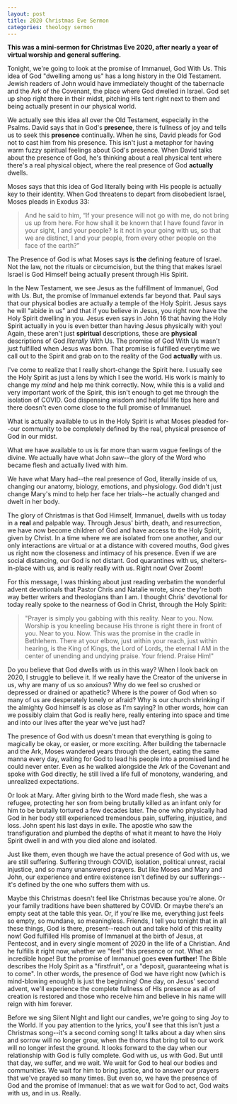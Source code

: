```yaml
---
layout: post
title: 2020 Christmas Eve Sermon
categories: theology sermon
---
```


**This was a mini-sermon for Christmas Eve 2020, after nearly a year of virtual worship and general suffering.**

Tonight, we're going to look at the promise of Immanuel, God With Us. This idea of God "dwelling among us" has a long history in the Old Testament. Jewish readers of John would have immediately thought of the tabernacle and the Ark of the Covenant, the place where God dwelled in Israel. God set up shop right there in their midst, pitching HIs tent right next to them and being actually present in our physical world. 

We actually see this idea all over the Old Testament, especially in the Psalms. David says that in God's __presence__, there is fullness of joy and tells us to seek this __presence__ continually. When he sins, David pleads for God not to cast him from his presence. This isn't just a metaphor for having warm fuzzy spiritual feelings about God's presence. When David talks about the presence of God, he's thinking about a real physical tent where there's a real physical object, where the real presence of God __actually__ dwells.

Moses says that this idea of God literally being with His people is actually key to their identity. When God threatens to depart from disobedient Israel, Moses pleads in Exodus 33: 
> And he said to him, “If your presence will not go with me, do not bring us up from here. For how shall it be known that I have found favor in your sight, I and your people? Is it not in your going with us, so that we are distinct, I and your people, from every other people on the face of the earth?”

The Presence of God is what Moses says is __the__ defining feature of Israel. Not the law, not the rituals or circumcision, but the thing that makes Israel Israel is God Himself being actually present through His Spirit.

In the New Testament, we see Jesus as the fulfillment of Immanuel, God with Us. But, the promise of Immanuel extends far beyond that. Paul says that our physical bodies are actually a temple of the Holy Spirit. Jesus says he will "abide in us" and that if you believe in Jesus, you right now have the Holy Spirit dwelling in you. Jesus even says in John 16 that having the Holy Spirit actually in you is even better than having Jesus physically with you! Again, these aren't just __spiritual__ descriptions, these are __physical__ descriptions of God _literally_ With Us. The promise of God With Us wasn't just fulfilled when Jesus was born. That promise is fulfilled everytime we call out to the Spirit and grab on to the reality of the God __actually__ with us. 

I've come to realize that I really short-change the Spirit here. I usually see the Holy Spirit as just a lens by which I see the world. His work is mainly to change my _mind_ and help me think correctly. Now, while this is a valid and very important work of the Spirit, this isn't enough to get me through the isolation of COVID. God dispensing wisdom and helpful life tips here and there doesn't even come close to the full promise of Immanuel. 

What is actually available to us in the Holy Spirit is what Moses pleaded for--our community to be completely defined by the real, physical presence of God in our midst. 

What we have available to us is far more than warm vague feelings of the divine. We actually have what John saw--the glory of the Word who became flesh and actually lived with him. 

We have what Mary had--the real presence of God, literally inside of us, changing our anatomy, biology, emotions, and physiology. God didn't just change Mary's mind to help her face her trials--he actually changed and dwelt in her body.

The glory of Christmas is that God Himself, Immanuel, dwells with us today in a **real** and palpable way. Through Jesus' birth, death, and resurrection, we have now become children of God and have access to the Holy Spirit, given by Christ. In a time where we are isolated from one another, and our only interactions are virtual or at a distance with covered mouths, God gives us right now the closeness and intimacy of his presence. Even if we are social distancing, our God is not distant. God quarantines with us, shelters-in-place with us, and is really really with us. Right now! Over Zoom!

For this message, I was thinking about just reading verbatim the wonderful advent devotionals that Pastor Chris and Natalie wrote, since they're both way better writers and theologians than I am. I thought Chris' devotional for today really spoke to the nearness of God in Christ, through the Holy Spirit:
> "Prayer is simply you gabbing with this reality. Near to you. Now. Worship is you kneeling because His throne is right there in front of you. Near to you. Now. This was the promise in the cradle in Bethlehem. There at your elbow, just within your reach, just within hearing, is the King of Kings, the Lord of Lords, the eternal I AM in the center of unending and undying praise. Your friend. Praise Him!"

Do you believe that God dwells with us in this way? When I look back on 2020, I struggle to believe it. If we really have the Creator of the universe in us, why are many of us so anxious?  Why do we feel so crushed or depressed or drained or apathetic? Where is the power of God when so many of us are desperately lonely or afraid? Why is our church shrinking if the almighty God himself is as close as I'm saying? In other words, how can we possibly claim that God is really here, really entering into space and time and into our lives after the year we've just had?

The presence of God with us doesn't mean that everything is going to magically be okay, or easier, or more exciting. After building the tabernacle and the Ark, Moses wandered years through the desert, eating the same manna every day, waiting for God to lead his people into a promised land he could never enter. Even as he walked alongside the Ark of the Covenant and spoke with God directly, he still lived a life full of monotony, wandering, and unrealized expectations.

Or look at Mary. After giving birth to the Word made flesh, she was a refugee, protecting her son from being brutally killed as an infant only for him to be brutally tortured a few decades later. The one who physically had God in her body still experienced tremendous pain, suffering, injustice, and loss.
John spent his last days in exile. The apostle who saw the transfiguration and plumbed the depths of what it meant to have the Holy Spirit dwell in and with you died alone and isolated.

Just like them, even though we have the actual presence of God with us, we are still suffering. Suffering through COVID, isolation, political unrest, racial injustice, and so many unanswered prayers. But like Moses and Mary and John, our experience and entire existence isn't defined by our sufferings--it's defined by the one who suffers them with us. 

Maybe this Christmas doesn't feel like Christmas because you're alone. Or your family traditions have been shattered by COVID. Or maybe there's an empty seat at the table this year. Or, if you're like me, everything just feels so empty, so mundane, so meaningless. Friends, I tell you tonight that in all these things, God is there, present--reach out and take hold of this reality now! God fulfilled HIs promise of Immanuel at the birth of Jesus, at Pentecost, and in every single moment of 2020 in the life of a Christian. And he fulfills it right now, whether we "feel" this presence or not. 
What an incredible hope! But the promise of Immanuel goes __even further__! The Bible describes the Holy Spirit as a "firstfruit", or a "deposit, guaranteeing what is to come". In other words, the presence of God we have right now (which is mind-blowing enough!) is just the beginning! One day, on Jesus' second advent, we'll experience the complete fullness of HIs presence as all of creation is restored and those who receive him and believe in his name will reign with him forever.

Before we sing Silent NIght and light our candles, we're going to sing Joy to the World. If you pay attention to the lyrics, you'll see that this isn't just a Christmas song--it's a second coming song! It talks about a day when sins and sorrow will no longer grow, when the thorns that bring toil to our work will no longer infest the ground. It looks forward to the day when our relationship with God is fully complete. God with us, us with God.
But until that day, we suffer, and we wait. We wait for God to heal our bodies and communities. We wait for him to bring justice, and to answer our prayers that we've prayed so many times. But even so, we have the presence of God and the promise of Immanuel: that as we wait for God to act, God waits with us, and in us. Really.
